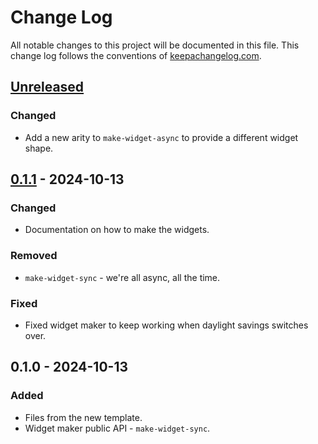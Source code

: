 # Change Log
All notable changes to this project will be documented in this file. This change log follows the conventions of [keepachangelog.com](http://keepachangelog.com/).

## [Unreleased]
### Changed
- Add a new arity to `make-widget-async` to provide a different widget shape.

## [0.1.1] - 2024-10-13
### Changed
- Documentation on how to make the widgets.

### Removed
- `make-widget-sync` - we're all async, all the time.

### Fixed
- Fixed widget maker to keep working when daylight savings switches over.

## 0.1.0 - 2024-10-13
### Added
- Files from the new template.
- Widget maker public API - `make-widget-sync`.

[Unreleased]: https://github.com/deps-tutorial/e03/compare/0.1.1...HEAD
[0.1.1]: https://github.com/deps-tutorial/e03/compare/0.1.0...0.1.1
